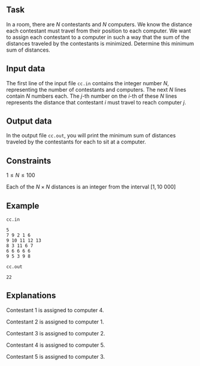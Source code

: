 ## Task

In a room, there are $N$ contestants and $N$ computers. We know the distance each contestant must travel from their position to each computer. We want to assign each contestant to a computer in such a way that the sum of the distances traveled by the contestants is minimized. Determine this minimum sum of distances.

## Input data

The first line of the input file `cc.in` contains the integer number $N$, representing the number of contestants and computers. The next $N$ lines contain $N$ numbers each. The $j$-th number on the $i$-th of these $N$ lines represents the distance that contestant $i$ must travel to reach computer $j$.

## Output data

In the output file `cc.out`, you will print the minimum sum of distances traveled by the contestants for each to sit at a computer.

## Constraints

$1 \leq N \leq 100$

Each of the $N \times N$ distances is an integer from the interval $[1, 10\ 000]$

## Example

`cc.in`
```
5
7 9 2 1 6
9 10 11 12 13
8 3 11 6 7
6 6 6 6 6
9 5 3 9 8
```

`cc.out`
```
22
```

## Explanations

Contestant $1$ is assigned to computer $4$. 

Contestant $2$ is assigned to computer $1$. 

Contestant $3$ is assigned to computer $2$. 

Contestant $4$ is assigned to computer $5$. 

Contestant $5$ is assigned to computer $3$.